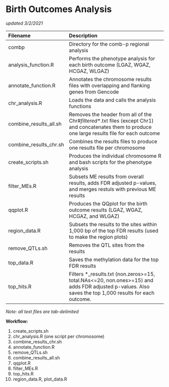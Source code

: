 # Birth Outcomes Analysis
*updated 3/2/2021*

| **Filename**			| **Description** |
|:------------------------------|:----------------|
| combp				| Directory for the comb-p regional analysis |
| analysis_function.R 		| Performs the phenotype analysis for each birth outcome (LGAZ, WGAZ, HCGAZ, WLGAZ) |
| annotate_function.R		| Annotates the chromosome results files with overlapping and flanking genes from Gencode |
| chr_analysis.R 		| Loads the data and calls the analysis functions |
| combine_results_all.sh	| Removes the header from all of the Chr#_filtered_*.txt files (except Chr1) and concatenates them to produce one large results file for each outcome |
| combine_results_chr.sh	| Combines the results files to produce one results file per chromosome |
| create_scripts.sh		| Produces the individual chromosome R and bash scripts for the phenotype analysis |
| filter_MEs.R			| Subsets ME results from overall results, adds FDR adjusted p-values, and merges restuls with previous ME results |
| qqplot.R			| Produces the QQplot for the birth outcome results (LGAZ, WGAZ, HCGAZ, and WLGAZ) |				
| region_data.R			| Subsets the results to the sites within 1,000 bp of the top FDR results (used to make the region plots) |
| remove_QTLs.sh		| Removes the QTL sites from the results |
| top_data.R			| Saves the methylation data for the top FDR results |
| top_hits.R			| Filters *_results.txt (non.zeros>=15, total.NAs<=20, non.ones>=15) and adds FDR adjusted p-values. Also saves the top 1,000 results for each outcome. |

*Note: all text files are tab-delimited*

**Workflow:**
1) create_scripts.sh
2) chr_analysis.R (one script per chromosome)
3) combine_results_chr.sh
4) annotate_function.R
5) remove_QTLs.sh
6) combine_results_all.sh
7) qqplot.R
8) filter_MEs.R
9) top_hits.R
10) region_data.R, plot_data.R